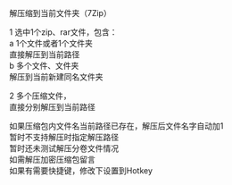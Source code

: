 解压缩到当前文件夹（7Zip）

1 选中1个zip、rar文件，包含：<br>
a 1个文件或者1个文件夹<br>
直接解压到当前路径<br>
b 多个文件、文件夹<br>
解压到当前新建同名文件夹

2 多个压缩文件，<br>
直接分别解压到当前路径

如果压缩包内文件名当前路径已存在，解压后文件名字自动加1<br>
暂时不支持解压时指定解压路径<br>
暂时还未测试解压分卷文件情况<br>
如需解压加密压缩包留言<br>
如果有需要快捷键，修改下设置到Hotkey
